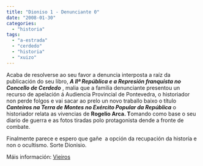 ```yaml
---
title: "Dioniso 1 - Denunciante 0"
date: "2008-01-30"
categories: 
  - "historia"
tags: 
  - "a-estrada"
  - "cerdedo"
  - "historia"
  - "xuizo"
---
```


Acaba de resolverse ao seu favor a denuncia interposta a raíz da publicación do seu libro, _**A IIª República e a Represión franquista no Concello de Cerdedo**_ , malia que a familia denunciante presentou un recurso de apelación á Audiencia Provincial de Pontevedra, o historiador non perde folgos e vai sacar ao prelo un novo traballo baixo o título _**Canteiros na Terra de Montes no Exército Popular da República**_ o historiador relata as vivencias de **Rogelio Arca. T**omando como base o seu diario de guerra e as fotos tiradas polo protagonista dende a fronte de combate.

Finalmente parece e espero que gañe  a opción da recupación da historía e non o ocultismo. Sorte Dionisio.

Máis información: [Vieiros](http://www.vieiros.com/nova/63917/a-memoria-esta-viva-e-compre-que-haxa-xente-que-a-recolla)
